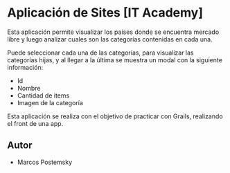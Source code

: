 # Aplicación de Sites [IT Academy]

Esta aplicación permite visualizar los países donde se encuentra mercado libre
y luego analizar cuales son las categorías contenidas en cada una.

Puede seleccionar cada una de las categorías, para visualizar las categorías hijas,
y al llegar a la última se muestra un modal con la siguiente información:

* Id
* Nombre
* Cantidad de items
* Imagen de la categoría

Esta aplicación se realiza con el objetivo de practicar con Grails, realizando el front 
de una app.

## Autor

* Marcos Postemsky

